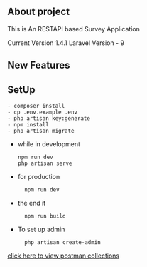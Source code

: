 ## About project

This is An RESTAPI based Survey Application

Current Version 1.4.1
Laravel Version - 9

## New Features

## SetUp

```
- composer install
- cp .env.example .env
- php artisan key:generate
- npm install
- php artisan migrate

```

- while in development

    ```
    npm run dev 
    php artisan serve

    ```

- for production

        npm run dev 

- the end it 

        npm run build   

- To set up admin

        php artisan create-admin  

<a href="https://lunar-comet-912874.postman.co/workspace/sevafarm~202f4575-8316-423d-aeda-7cccc300d3e6/collection/17338466-5c831a25-abc5-4272-9e46-919225344940?action=share&creator=17338466">click here to view postman collections</a>